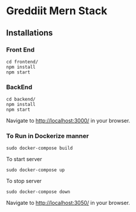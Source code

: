 # Greddiit Mern Stack 

## Installations


### Front End

```
cd frontend/
npm install
npm start
```
### BackEnd
```
cd backend/
npm install
npm start
```
Navigate to [http://localhost:3000/](http://localhost:3000/) in your browser.

### To Run in Dockerize manner
 ```
 sudo docker-compose build
 ```
 To start server 
 ```
 sudo docker-compose up
 ```
 To stop server
 ```
 sudo docker-compose down
 ```

Navigate to [http://localhost:3050/](http://localhost:3050/) in your browser.

